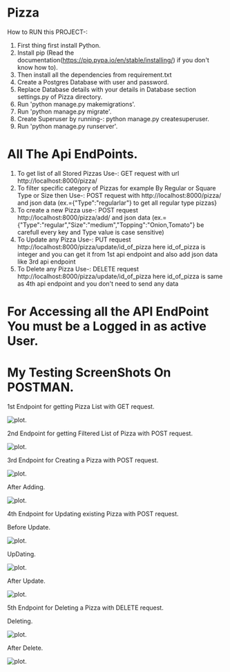 # Pizza
How to RUN this PROJECT-:
1. First thing first install Python.
2. Install pip (Read the documentation(https://pip.pypa.io/en/stable/installing/) if you don't know how to).
3. Then install all the dependencies from requirement.txt
4. Create a Postgres Database with user and password.
5. Replace Database details with your details in Database section settings.py of Pizza directory.
6. Run 'python manage.py makemigrations'.
7. Run 'python manage.py migrate'.
8. Create Superuser by running-: python manage.py createsuperuser.
9. Run 'python manage.py runserver'.

# All The Api EndPoints.
1. To get list of all Stored Pizzas Use-:
  GET request with url http://localhost:8000/pizza/
2. To filter specific category of Pizzas for example By Regular or Square Type or Size then Use-:
  POST request with http://localhost:8000/pizza/ and json data (ex.={"Type":"regularlar"} to get all regular type pizzas}
3. To create a new Pizza use-:
  POST request http://localhost:8000/pizza/add/ and json data (ex.={"Type":"regular","Size":"medium","Topping":"Onion,Tomato"} be carefull  every key and Type value is case sensitive)
4. To Update any Pizza Use-:
  PUT request http://localhost:8000/pizza/update/id_of_pizza here id_of_pizza is integer and you can get it from 1st api endpoint and also add json data like 3rd api endpoint
5. To Delete any Pizza Use-:
  DELETE request http://localhost:8000/pizza/update/id_of_pizza here id_of_pizza is same as 4th api endpoint and you don't need to send any data

# For Accessing all the API EndPoint You must be a Logged in as active User.

# My Testing ScreenShots On POSTMAN.
 
 
 1st Endpoint for getting Pizza List with GET request.
 
  ![plot](./ScreenShots/ListPizza.PNG).
 
 
 2nd Endpoint for getting Filtered List of Pizza with POST request.
 
  ![plot](./ScreenShots/FilteredListPizza.PNG).
 
 
 3rd Endpoint for Creating a Pizza with POST request.
 
  ![plot](./ScreenShots/AddPizza.PNG).
  
  After Adding.
  
  ![plot](./ScreenShots/After%20AddingPizza.PNG).
 
 
 4th Endpoint for Updating existing Pizza with POST request.
 
  Before Update.
  
  ![plot](./ScreenShots/BeforeUpdate.PNG).
  
  UpDating.
  
  ![plot](./ScreenShots/Updating.PNG).
  
  After Update.
  
  ![plot](./ScreenShots/AfterUpdate.PNG).
  
 
 5th Endpoint for Deleting a Pizza with DELETE request.
 
  Deleting.
  
  ![plot](./ScreenShots/Delete.PNG).
  
  After Delete.
  
  ![plot](./ScreenShots/AfterDelete.PNG).
